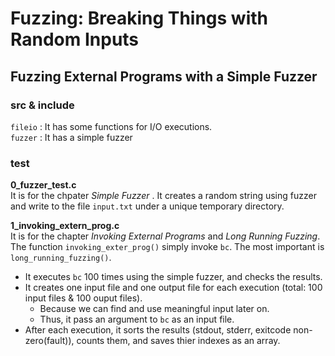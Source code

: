 # Fuzzing: Breaking Things with Random Inputs

## Fuzzing External Programs with a Simple Fuzzer

### src & include

`fileio` : It has some functions for I/O executions. <br>
`fuzzer` : It has a simple fuzzer

### test

**0_fuzzer_test.c** <br>
It is for the chpater *Simple Fuzzer* .
It creates a random string using fuzzer and write to the file `input.txt` under a unique temporary directory.

**1_invoking_extern_prog.c** <br>
It is for the chapter *Invoking External Programs* and *Long Running Fuzzing*.
The function `invoking_exter_prog()` simply invoke `bc`.
The most important is `long_running_fuzzing()`.
- It executes `bc` 100 times using the simple fuzzer, and checks the results.
- It creates one input file and one output file for each execution (total: 100 input files & 100 ouput files).
  - Because we can find and use meaningful input later on.
  - Thus, it pass an argument to `bc` as an input file.
- After each execution, it sorts the results (stdout, stderr, exitcode non-zero(fault)), counts them, and saves thier indexes as an array.